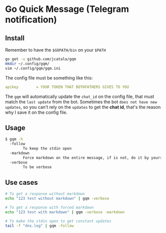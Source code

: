 # Go Quick Message (Telegram notification)


## Install

Remember to have the `$GOPATH/bin` on your `$PATH`

```bash
go get -u github.com/jcatala/gqm
mkdir ~/.config/gqm/
vim ~/.config/gqm/gqm.ini
```

The config file must be something like this:

```yaml
apikey        = YOUR TOKEN THAT BOTHFATHERS GIVES TO YOU
```

The `gqm` will automatically update the `chat_id` on the config file, that must match the `last update` from the bot.
Sometimes the bot `does not have new updates`, so you can't rely on the `updates` to get the **chat id**, that's the reason why I save it on the config file.

## Usage

```bash
$ gqm -h
  -follow
        To keep the stdin open
  -markdown
        Force markdown on the entire message, if is not, do it by yourself adding backquotes
  -verbose
        To be verbose
```

## Use cases

```bash
# To get a response without markdown
echo "123 test without markdown" | gqm -verbose

# To get a response with forced markdown
echo "123 test with markdown" | gqm -verbose -markdown

# To make the stdin open to get constant updates
tail -f "dns.log" | gqm -follow
```